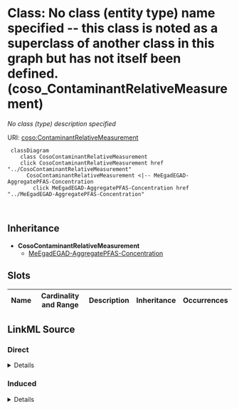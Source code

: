 

# Class: No class (entity type) name specified -- this class is noted as a superclass of another class in this graph but has not itself been defined. (coso_ContaminantRelativeMeasurement)


_No class (type) description specified_







URI: [coso:ContaminantRelativeMeasurement](http://w3id.org/coso/v1/contaminoso#ContaminantRelativeMeasurement)






```mermaid
 classDiagram
    class CosoContaminantRelativeMeasurement
    click CosoContaminantRelativeMeasurement href "../CosoContaminantRelativeMeasurement"
      CosoContaminantRelativeMeasurement <|-- MeEgadEGAD-AggregatePFAS-Concentration
        click MeEgadEGAD-AggregatePFAS-Concentration href "../MeEgadEGAD-AggregatePFAS-Concentration"
      
      
```





## Inheritance
* **CosoContaminantRelativeMeasurement**
    * [MeEgadEGAD-AggregatePFAS-Concentration](../classes/MeEgadEGAD-AggregatePFAS-Concentration.md)



## Slots

| Name | Cardinality and Range | Description | Inheritance | Occurrences |
| ---  | --- | --- | --- | --- |














## LinkML Source

<!-- TODO: investigate https://stackoverflow.com/questions/37606292/how-to-create-tabbed-code-blocks-in-mkdocs-or-sphinx -->

### Direct

<details>

```yaml
name: coso_ContaminantRelativeMeasurement
conforms_to: No schema conformance document specified
description: No class (type) description specified
title: No class (entity type) name specified -- this class is noted as a superclass
  of another class in this graph but has not itself been defined.
from_schema: sawgraph-kg
rank: 1000
class_uri: coso:ContaminantRelativeMeasurement

```
</details>

### Induced

<details>

```yaml
name: coso_ContaminantRelativeMeasurement
conforms_to: No schema conformance document specified
description: No class (type) description specified
title: No class (entity type) name specified -- this class is noted as a superclass
  of another class in this graph but has not itself been defined.
from_schema: sawgraph-kg
rank: 1000
class_uri: coso:ContaminantRelativeMeasurement

```
</details>